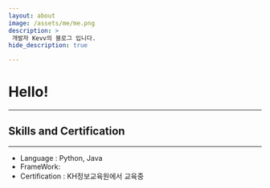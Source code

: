 ```yaml
---
layout: about
image: /assets/me/me.png
description: >
 개발자 Kevv의 블로그 입니다.
hide_description: true

---
```


# Hello!
<!--author-->
***

## Skills and Certification
---
- Language : Python, Java
- FrameWork: 
- Certification : KH정보교육원에서 교육중